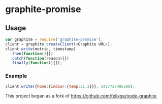 # graphite-promise

## Usage

```js
var graphite = require('graphite-promise'),
client = graphite.createClient(<Graphite URL>);
client.write(metric, timestamp)
  .then(function(){})
  .catch(function(reason){})
  .finally(function(){});
```
### Example

```js
client.write({home:{indoor:{temp:21.2}}}, 1427727486200);
```

This project began as a fork of https://github.com/felixge/node-graphite
